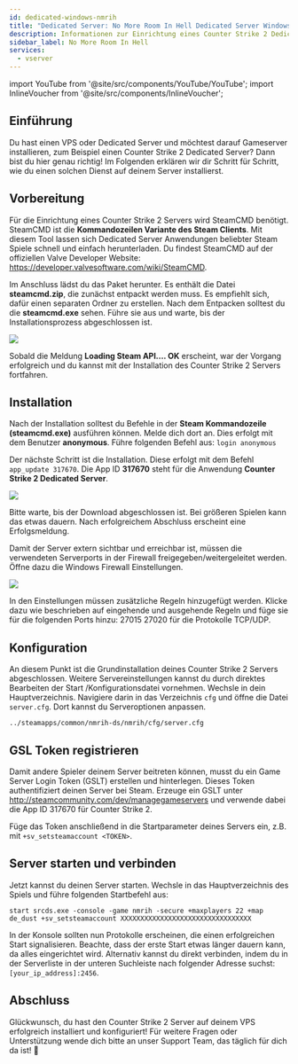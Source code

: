 ```yaml
---
id: dedicated-windows-nmrih
title: "Dedicated Server: No More Room In Hell Dedicated Server Windows Setup"
description: Informationen zur Einrichtung eines Counter Strike 2 Dedicated Servers auf einem Windows VPS von ZAP Hosting – ZAP Hosting.com Dokumentation
sidebar_label: No More Room In Hell
services:
  - vserver
---
```


import YouTube from '@site/src/components/YouTube/YouTube';
import InlineVoucher from '@site/src/components/InlineVoucher';

## Einführung
Du hast einen VPS oder Dedicated Server und möchtest darauf Gameserver installieren, zum Beispiel einen Counter Strike 2 Dedicated Server? Dann bist du hier genau richtig! Im Folgenden erklären wir dir Schritt für Schritt, wie du einen solchen Dienst auf deinem Server installierst.

<InlineVoucher />

## Vorbereitung

Für die Einrichtung eines Counter Strike 2 Servers wird SteamCMD benötigt. SteamCMD ist die **Kommandozeilen Variante des Steam Clients**. Mit diesem Tool lassen sich Dedicated Server Anwendungen beliebter Steam Spiele schnell und einfach herunterladen. Du findest SteamCMD auf der offiziellen Valve Developer Website: https://developer.valvesoftware.com/wiki/SteamCMD. 

Im Anschluss lädst du das Paket herunter. Es enthält die Datei **steamcmd.zip**, die zunächst entpackt werden muss. Es empfiehlt sich, dafür einen separaten Ordner zu erstellen. Nach dem Entpacken solltest du die **steamcmd.exe** sehen. Führe sie aus und warte, bis der Installationsprozess abgeschlossen ist.

![](https://screensaver01.zap-hosting.com/index.php/s/7Hib2ZgaYWTsRNE/preview)

Sobald die Meldung **Loading Steam API.... OK** erscheint, war der Vorgang erfolgreich und du kannst mit der Installation des Counter Strike 2 Servers fortfahren.

## Installation

Nach der Installation solltest du Befehle in der **Steam Kommandozeile (steamcmd.exe)** ausführen können. Melde dich dort an. Dies erfolgt mit dem Benutzer **anonymous**. Führe folgenden Befehl aus: `login anonymous`

Der nächste Schritt ist die Installation. Diese erfolgt mit dem Befehl `app_update 317670`. Die App ID **317670** steht für die Anwendung **Counter Strike 2 Dedicated Server**.

![](https://screensaver01.zap-hosting.com/index.php/s/cgMfJdL5DNNxjrf/preview)

Bitte warte, bis der Download abgeschlossen ist. Bei größeren Spielen kann das etwas dauern. Nach erfolgreichem Abschluss erscheint eine Erfolgsmeldung.

Damit der Server extern sichtbar und erreichbar ist, müssen die verwendeten Serverports in der Firewall freigegeben/weitergeleitet werden. Öffne dazu die Windows Firewall Einstellungen.

![](https://screensaver01.zap-hosting.com/index.php/s/EM32i73TLcn32Mc/preview)

In den Einstellungen müssen zusätzliche Regeln hinzugefügt werden. Klicke dazu wie beschrieben auf eingehende und ausgehende Regeln und füge sie für die folgenden Ports hinzu: 27015 27020 für die Protokolle TCP/UDP.

## Konfiguration

An diesem Punkt ist die Grundinstallation deines Counter Strike 2 Servers abgeschlossen. Weitere Servereinstellungen kannst du durch direktes Bearbeiten der Start /Konfigurationsdatei vornehmen. Wechsle in dein Hauptverzeichnis. Navigiere darin in das Verzeichnis `cfg` und öffne die Datei `server.cfg`. Dort kannst du Serveroptionen anpassen.

```
../steamapps/common/nmrih-ds/nmrih/cfg/server.cfg
```

## GSL Token registrieren

Damit andere Spieler deinem Server beitreten können, musst du ein Game Server Login Token (GSLT) erstellen und hinterlegen. Dieses Token authentifiziert deinen Server bei Steam. Erzeuge ein GSLT unter http://steamcommunity.com/dev/managegameservers und verwende dabei die App ID 317670 für Counter Strike 2.

Füge das Token anschließend in die Startparameter deines Servers ein, z.B. mit `+sv_setsteamaccount <TOKEN>`.

## Server starten und verbinden

Jetzt kannst du deinen Server starten. Wechsle in das Hauptverzeichnis des Spiels und führe folgenden Startbefehl aus:

```
start srcds.exe -console -game nmrih -secure +maxplayers 22 +map de_dust +sv_setsteamaccount XXXXXXXXXXXXXXXXXXXXXXXXXXXXXXXXX
```

In der Konsole sollten nun Protokolle erscheinen, die einen erfolgreichen Start signalisieren. Beachte, dass der erste Start etwas länger dauern kann, da alles eingerichtet wird. Alternativ kannst du direkt verbinden, indem du in der Serverliste in der unteren Suchleiste nach folgender Adresse suchst: `[your_ip_address]:2456`.

## Abschluss

Glückwunsch, du hast den Counter Strike 2 Server auf deinem VPS erfolgreich installiert und konfiguriert! Für weitere Fragen oder Unterstützung wende dich bitte an unser Support Team, das täglich für dich da ist! 🙂

<InlineVoucher />
